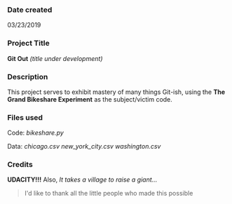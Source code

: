 ### Date created
03/23/2019

### Project Title
**Git Out** *(title under development)*

### Description
This project serves to exhibit mastery of many things Git-ish, using the **The Grand Bikeshare Experiment** as the subject/victim code.

### Files used
Code:
*bikeshare.py*

Data:
*chicago.csv*
*new_york_city.csv*
*washington.csv*

### Credits
**UDACITY!!!**
Also, *It takes a village to raise a giant...*
> I'd like to thank all the little people who made this possible
